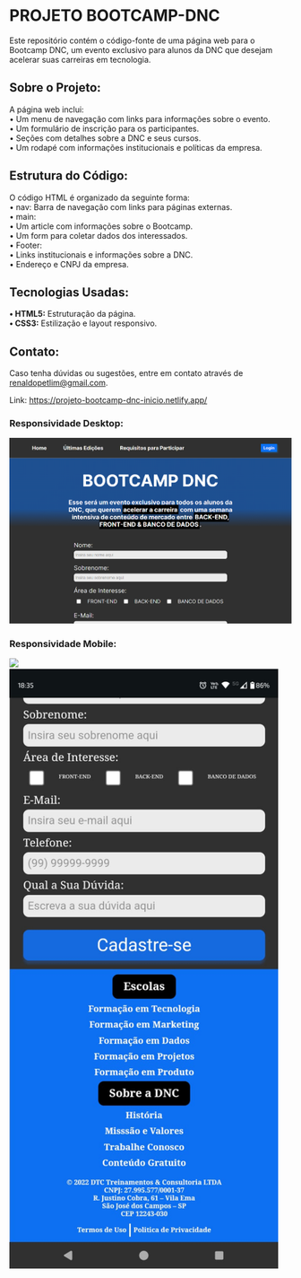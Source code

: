 # PROJETO BOOTCAMP-DNC
Este repositório contém o código-fonte de uma página web para o Bootcamp DNC, um evento exclusivo para alunos da DNC que desejam acelerar suas carreiras em tecnologia.

## Sobre o Projeto:
A página web inclui: <br>
• Um menu de navegação com links para informações sobre o evento. <br>
• Um formulário de inscrição para os participantes. <br>
• Seções com detalhes sobre a DNC e seus cursos. <br>
• Um rodapé com informações institucionais e políticas da empresa.

## Estrutura do Código:
O código HTML é organizado da seguinte forma: <br>
• nav: Barra de navegação com links para páginas externas. <br>
• main: <br>
    • Um article com informações sobre o Bootcamp. <br>
    • Um form para coletar dados dos interessados. <br>
• Footer: <br>
    • Links institucionais e informações sobre a DNC. <br>
    • Endereço e CNPJ da empresa. <br>

## Tecnologias Usadas: 
<b>• HTML5:</b> Estruturação da página. <br>
<b>• CSS3:</b> Estilização e layout responsivo.

## Contato:
Caso tenha dúvidas ou sugestões, entre em contato através de renaldopetlim@gmail.com.

Link: https://projeto-bootcamp-dnc-inicio.netlify.app/

### Responsividade Desktop:
<img src="/readme/bootcamp-pc.png" width="720px">

### Responsividade Mobile:
<img src="/readme/bootcamp-mobile-1.jpg" width="480px"> <br>
<img src="/readme/bootcamp-mobile-2.jpg" width="480px">

